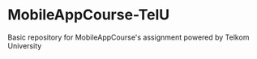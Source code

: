 # MobileAppCourse-TelU
Basic repository for MobileAppCourse's assignment powered by Telkom University
